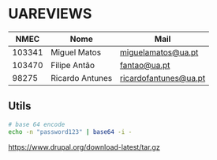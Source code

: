 # UAREVIEWS

| NMEC   | Nome            | Mail                  |
|--------|-----------------|-----------------------|
| 103341 | Miguel Matos    | miguelamatos@ua.pt    |
| 103470 | Filipe Antão    | fantao@ua.pt          |
| 98275  | Ricardo Antunes | ricardofantunes@ua.pt |

## Utils

```bash
# base 64 encode
echo -n "password123" | base64 -i -
```

https://www.drupal.org/download-latest/tar.gz